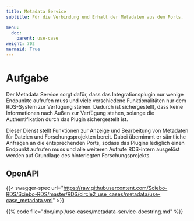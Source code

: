 ```yaml
---
title: Metadata Service
subtitle: Für die Verbindung und Erhalt der Metadaten aus den Ports.

menu:
  doc:
    parent: use-case
weight: 702
mermaid: True
---
```


# Aufgabe

Der Metadata Service sorgt dafür, dass das Integrationsplugin nur wenige Endpunkte aufrufen muss und viele verschiedene Funktionalitäten nur dem RDS-System zur Verfügung stehen. Dadurch ist sichergestellt, dass keine Informationen nach Außen zur Verfügung stehen, solange die Authentifikation durch das Plugin sichergestellt ist.

Dieser Dienst stellt Funktionen zur Anzeige und Bearbeitung von Metadaten für Dateien und Forschungsprojekten bereit. Dabei übernimmt er sämtliche Anfragen an die entsprechenden Ports, sodass das Plugins lediglich einen Endpunkt aufrufen muss und alle weiteren Aufrufe RDS-intern ausgelöst werden auf Grundlage des hinterlegten Forschungsprojekts.

## OpenAPI

{{< swagger-spec url="https://raw.githubusercontent.com/Sciebo-RDS/Sciebo-RDS/master/RDS/circle2_use_cases/metadata/use-case_metadata.yml"  >}}

{{% code file="doc/impl/use-cases/metadata-service-docstring.md" %}}
